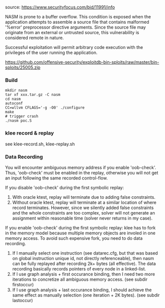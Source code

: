 source: https://www.securityfocus.com/bid/11991/info

NASM is prone to a buffer overflow. This condition is exposed when the application attempts to assemble a source file that contains malformed '%error' preprocessor directive arguments. Since the source file may originate from an external or untrusted source, this vulnerability is considered remote in nature.

Successful exploitation will permit arbitrary code execution with the privileges of the user running the application. 

https://github.com/offensive-security/exploitdb-bin-sploits/raw/master/bin-sploits/25005.zip

### Build
```
mkdir nasm
tar xf xxx.tar.gz -C nasm
cd nasm
autoconf
CC=wllvm CFLAGS='-g -O0' ./configure
make
# trigger crash
./nasm poc.S
```
### klee record & replay
see klee-record.sh, klee-replay.sh

### Data Recording
You will encounter ambiguous memory address if you enable 'oob-check'.
Thus, 'oob-check' must be enabled in the replay, otherwise you will not get an
input following the same recorded control-flow.

If you disable 'oob-check' during the first symbolic replay:
  1. With oracle ktest, replay will terminate due to adding false constraints.
  2. Without oracle ktest, replay will terminate at a similar location of where
     record terminates. However, since we silently added false constraints and
     the whole constraints are too complex, solver will not generate an
     assignment within reasonable time (solver never returns in my case).

If you enable 'oob-check' during the first symbolic replay:
klee has to fork in the memory model because multiple memory objects are involed
in one memory access.  To avoid such expensive fork, you need to do data
recording.
  1. If I manually select one instruction (see datarec.cfg, but that was based
     on global instruction unique id, not directly referenceable), then nasm can
     be fully replayed after recording 2k+ bytes (all effective). The data
     recording basically records pointers of every node in a linked-list.
  2. If I use graph analysis + first occurance binding, then I need two more
     iterations to concretize all ambiguous memory access. (see subdir
     firstoccur)
  3. If I use graph analysis + last occurance binding, I should achieve the same
     effect as manually selection (one iteration + 2K bytes). (see subdir
     lastoccur)
